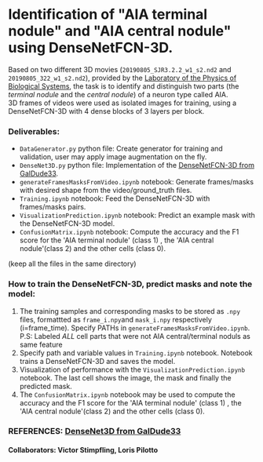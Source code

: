 # Identification of "AIA terminal nodule" and "AIA central nodule" using DenseNetFCN-3D.

Based on two different 3D movies (`20190805_SJR3.2.2_w1_s2.nd2` and `20190805_322_w1_s2.nd2`), provided by the [Laboratory of the Physics of Biological Systems](https://www.epfl.ch/labs/lpbs/), the task is to identify and distinguish two parts (the *terminal nodule* and the *central nodule*) of a neuron type called AIA.  
3D frames of videos were used as isolated images for training, using a DenseNetFCN-3D with 4 dense blocks of 3 layers per block.  


### Deliverables:
- `DataGenerator.py` python file: Create generator for training and validation, user may apply image augmentation on the fly.  
- `DenseNet3D.py` python file: Implementation of the [DenseNetFCN-3D from GalDude33](https://github.com/GalDude33/DenseNetFCN-3D).   
- `generateFramesMasksFromVideo.ipynb` notebook: Generate frames/masks with desired shape from the video/ground_truth files.  
- `Training.ipynb` notebook: Feed the DenseNetFCN-3D with frames/masks pairs.   
- `VisualizationPrediction.ipynb` notebook: Predict an example mask with the DenseNetFCN-3D model.  
- `ConfusionMatrix.ipynb` notebook: Compute the accuracy and the F1 score for the 'AIA terminal nodule' (class 1) , the 'AIA central nodule'(class 2) and the other cells (class 0).   

(keep all the files in the same directory)

### How to train the DenseNetFCN-3D, predict masks and note the model:
1. The training samples and corresponding masks to be stored as `.npy` files, formattted as `frame_i.npy`and `mask_i.npy` respectively (i=frame_time). Specify PATHs in `generateFramesMasksFromVideo.ipynb`.  
P.S: Labeled *ALL* cell parts that were not AIA central/terminal noduls as same feature
2. Specify path and variable values in `Training.ipynb` notebook. Notebook trains a DenseNetFCN-3D and saves the model.
3. Visualization of performance with the `VisualizationPrediction.ipynb` notebook. The last cell shows the image, the mask and finally the predicted mask.
4. The `ConfusionMatrix.ipynb` notebook may be used to compute the accuracy and the F1 score for the 'AIA terminal nodule' (class 1) , the 'AIA central nodule'(class 2) and the other cells (class 0).

### REFERENCES: [DenseNet3D from GalDude33](https://github.com/GalDude33/DenseNetFCN-3D)
#### Collaborators: Victor Stimpfling, Loris Pilotto
